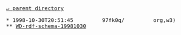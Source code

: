 <pre>
  <a href="../">&#x21b5; parent directory</a>
  
  * 1998-10-30T20:51:45&#x0009;&#x0009;97fk0q/&#x0009;&#x0009;org,w3)&#x0009;&#x0009;TR/1998
  ** <a href="WD-rdf-schema-19981030">WD-rdf-schema-19981030</a>
</pre>
